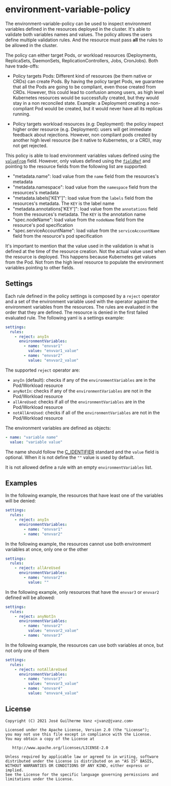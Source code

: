 # environment-variable-policy

The environment-variable-policy can be used to inspect environment variables
defined in the resources deployed in the cluster. It's able to validate both
variables names and values. The policy allows the users define multiple validation rules.
And the resource must pass **all** the rules to be allowed in the cluster.

The policy can either target Pods, or workload resources (Deployments, ReplicaSets,
DaemonSets, ReplicationControllers, Jobs, CronJobs). Both have trade-offs:

- Policy targets Pods: Different kind of resources (be them native or CRDs) can
  create Pods. By having the policy target Pods, we guarantee that all the Pods
  are going to be compliant, even those created from CRDs. However, this could
  lead to confusion among users, as high level Kubernetes resources would be
  successfully created, but they would stay in a non reconciled state.
  Example: a Deployment creating a non-compliant Pod would be created, but it
  would never have all its replicas running.

- Policy targets workload resources (e.g: Deployment): the policy inspect higher
  order resource (e.g. Deployment): users will get immediate feedback about rejections.
  However, non compliant pods created by another high level resource (be it native
  to Kubernetes, or a CRD), may not get rejected.

This policy is able to load environment variables values defined using the [`valueFrom`](https://kubernetes.io/docs/reference/generated/kubernetes-api/v1.22/#envvar-v1-core) field.
However, only values defined using the [`fieldRef`](https://kubernetes.io/docs/reference/generated/kubernetes-api/v1.22/#envvarsource-v1-core)
and pointing to the resource fields from the following list are supported:

- "metadata.name": load value from the `name` field from the resources's metadata
- "metadata.namespace": load value from the `namespace` field from the resources's metadata
- "metadata.labels['KEY']": load value from the `labels` field from the resources's metadata. The `KEY` is the label name
- "metadata.annotations['KEY']": load value from the `annotations` field from the resources's metadata. The `KEY` is the annotation name
- "spec.nodeName": load value from the `nodeName` field from the resource's pod specification
- "spec.serviceAccountName": load value from the `serviceAccountName` field from the resource's pod specification

It's important to mention that the value used in the validation is what is defined at the time
of the resource creation. Not the actual value used when the resource is deployed. This happens
because Kubernetes get values from the Pod. Not from the high level resource to populate
the environment variables pointing to other fields.

## Settings

Each rule defined in the policy settings is composed by a `reject` operator and a set
of the environment variable used with the operator against the environment variables
from the resources. The rules are evaluated in the order that they are defined.
The resource is denied in the first failed evaluated rule. The following yaml is a settings example:

```yaml
settings:
  rules:
    - reject: anyIn
      environmentVariables:
        - name: "envvar1"
          value: "envvar1_value"
        - name: "envvar2"
          value: "envvar2_value"

```

The supported `reject` operator are:


- `anyIn` (default): checks if any of the `environmentVariables` are in the Pod/Workload resource
- `anyNotIn`: checks if any of the `environmentVariables` are not in the Pod/Workload resource
- `allAreUsed`: checks if all of the `environmentVariables` are in the Pod/Workload resource
- `notAllAreUsed`: checks if all of the `environmentVariables` are not in the Pod/Workload resource

The environment variables are defined as objects:
```yaml
- name: "variable name"
  value: "variable value"
```

The name should follow the  [C_IDENTIFIER](https://kubernetes.io/docs/reference/generated/kubernetes-api/v1.22/#envvar-v1-core)
standard and the `value` field is optional. When it is not define the `""` value is used by default.

It is not allowed define a rule with an empty `environmentVariables` list.

## Examples

In the following example, the resources that have least one of the variables will be denied:

```yaml
settings:
  rules:
    - reject: anyIn
      environmentVariables:
        - name: "envvar1"
        - name: "envvar2"

```

In the following example, the resources cannot use both environment variables at once, only one or the other

```yaml
settings:
  rules:
    - reject: allAreUsed
      environmentVariables:
        - name: "envvar2"
          value: ""
```

In the following example, only resources that have the `envvar3` or `envvar2` defined will be allowed:

```yaml
settings:
  rules:
    - reject: anyNotIn
      environmentVariables:
        - name: "envvar2"
          value: "envvar2_value"
        - name: "envvar3"
```

In the following example, the resources can use both variables at once, but not only one of them

```yaml
settings:
  rules:
    - reject: notAllAreUsed
      environmentVariables:
        - name: "envvar3"
          value: "envvar3_value"
        - name: "envvar4"
          value: "envvar4_value"
```

## License

```
Copyright (C) 2021 José Guilherme Vanz <jvanz@jvanz.com>

Licensed under the Apache License, Version 2.0 (the "License");
you may not use this file except in compliance with the License.
You may obtain a copy of the License at

   http://www.apache.org/licenses/LICENSE-2.0

Unless required by applicable law or agreed to in writing, software
distributed under the License is distributed on an "AS IS" BASIS,
WITHOUT WARRANTIES OR CONDITIONS OF ANY KIND, either express or implied.
See the License for the specific language governing permissions and
limitations under the License.
```
